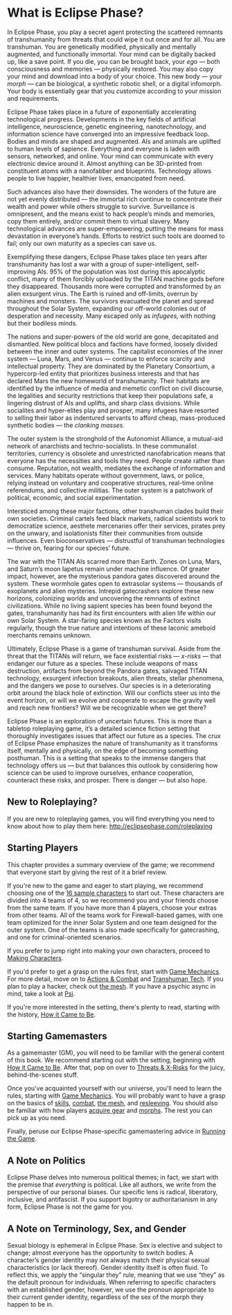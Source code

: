 # What is Eclipse Phase?

In Eclipse Phase, you play a secret agent protecting the scattered remnants of transhumanity from threats that could wipe it out once and for all. You are transhuman. You are genetically modified, physically and mentally augmented, and functionally immortal. Your mind can be digitally backed up, like a save point. If you die, you can be brought back, your _ego_ — both consciousness and memories — physically restored. You may also copy your mind and download into a body of your choice. This new body — your _morph_ — can be biological, a synthetic robotic shell, or a digital infomorph. Your body is essentially gear that you customize according to your mission and requirements.

Eclipse Phase takes place in a future of exponentially accelerating technological progress. Developments in the key fields of artificial intelligence, neuroscience, genetic engineering, nanotechnology, and information science have converged into an impressive feedback loop. Bodies and minds are shaped and augmented. AIs and animals are uplifted to human levels of sapience. Everything and everyone is laden with sensors, networked, and online. Your mind can communicate with every electronic device around it. Almost anything can be 3D-printed from constituent atoms with a nanofabber and blueprints. Technology allows people to live happier, healthier lives, emancipated from need.

Such advances also have their downsides. The wonders of the future are not yet evenly distributed — the immortal rich continue to concentrate their wealth and power while others struggle to survive. Surveillance is omnipresent, and the means exist to hack people’s minds and memories, copy them entirely, and/or commit them to virtual slavery. Many technological advances are super-empowering, putting the means for mass devastation in everyone’s hands. Efforts to restrict such tools are doomed to fail; only our own maturity as a species can save us.

Exemplifying these dangers, Eclipse Phase takes place ten years after transhumanity has lost a war with a group of super-intelligent, self-improving AIs. 95% of the population was lost during this apocalyptic conflict, many of them forcibly uploaded by the TITAN machine gods before they disappeared. Thousands more were corrupted and transformed by an alien exsurgent virus. The Earth is ruined and off-limits, overrun by machines and monsters. The survivors evacuated the planet and spread throughout the Solar System, expanding our off-world colonies out of desperation and necessity. Many escaped only as _infugees,_ with nothing but their bodiless minds.

The nations and super-powers of the old world are gone, decapitated and dismantled. New political blocs and factions have formed, loosely divided between the inner and outer systems. The capitalist economies of the inner system — Luna, Mars, and Venus — continue to enforce scarcity and intellectual property. They are dominated by the Planetary Consortium, a hypercorp-led entity that prioritizes business interests and that has declared Mars the new homeworld of transhumanity. Their habitats are identified by the influence of media and memetic conflict on civil discourse, the legalities and security restrictions that keep their populations safe, a lingering distrust of AIs and uplifts, and sharp class divisions. While socialites and hyper-elites play and prosper, many infugees have resorted to selling their labor as indentured servants to afford cheap, mass-produced synthetic bodies — the _clanking masses._

The outer system is the stronghold of the Autonomist Alliance, a mutual-aid network of anarchists and techno-socialists. In these communalist territories, currency is obsolete and unrestricted nanofabrication means that everyone has the necessities and tools they need. People create rather than consume. Reputation, not wealth, mediates the exchange of information and services. Many habitats operate without government, laws, or police, relying instead on voluntary and cooperative structures, real-time online referendums, and collective militias. The outer system is a patchwork of political, economic, and social experimentation.

Intersticed among these major factions, other transhuman clades build their own societies. Criminal cartels feed black markets, radical scientists work to democratize science, aesthete mercenaries offer their services, pirates prey on the unwary, and isolationists filter their communities from outside influences. Even bioconservatives — distrustful of transhuman technologies — thrive on, fearing for our species’ future.

The war with the TITAN AIs scarred more than Earth. Zones on Luna, Mars, and Saturn’s moon Iapetus remain under machine influence. Of greater impact, however, are the mysterious pandora gates discovered around the system. These wormhole gates open to extrasolar systems — thousands of exoplanets and alien mysteries. Intrepid gatecrashers explore these new horizons, colonizing worlds and uncovering the remnants of extinct civilizations. While no living sapient species has been found beyond the gates, transhumanity has had its first encounters with alien life within our own Solar System. A star-faring species known as the Factors visits regularly, though the true nature and intentions of these laconic ameboid merchants remains unknown.

Ultimately, Eclipse Phase is a game of transhuman survival. Aside from the threat that the TITANs will return, we face existential risks — _x-risks_ — that endanger our future as a species. These include weapons of mass destruction, artifacts from beyond the Pandora gates, salvaged TITAN technology, exsurgent infection breakouts, alien threats, stellar phenomena, and the dangers we pose to ourselves. Our species is in a deteriorating orbit around the black hole of extinction. Will our conflicts steer us into the event horizon, or will we evolve and cooperate to escape the gravity well and reach new frontiers? Will we be recognizable when we get there?

Eclipse Phase is an exploration of uncertain futures. This is more than a tabletop roleplaying game, it’s a detailed science fiction setting that thoroughly investigates issues that affect our future as a species. The crux of Eclipse Phase emphasizes the nature of transhumanity as it transforms itself, mentally and physically, on the edge of becoming something posthuman. This is a setting that speaks to the immense dangers that technology offers us — but that balances this outlook by considering how science can be used to improve ourselves, enhance cooperation, counteract these risks, and prosper. There is danger — but also hope.

## New to Roleplaying?

If you are new to roleplaying games, you will find everything you need to know about how to play them here: <http://eclipsephase.com/roleplaying>

## Starting Players

This chapter provides a summary overview of the game; we recommend that everyone start by giving the rest of it a brief review.

If you're new to the game and eager to start playing, we recommend choosing one of the [16 sample characters](../05/00-sample-characters.md) to start out. These characters are divided into 4 teams of 4, so we recommend you and your friends choose from the same team. If you have more than 4 players, choose your extras from other teams. All of the teams work for Firewall-based games, with one team optimized for the inner Solar System and one team designed for the outer system. One of the teams is also made specifically for gatecrashing, and one for criminal-oriented scenarios.

If you prefer to jump right into making your own characters, proceed to [Making Characters](../04/00-making-characters.md).

If you'd prefer to get a grasp on the rules first, start with [Game Mechanics](../03/00-game-mechanics.md). For more detail, move on to [Actions & Combat](../12/00-action-and-combat.md) and [Transhuman Tech](../15/00-transhuman-tech.md). If you plan to play a hacker, check out [the mesh](../13/00-the-mesh.md). If you have a psychic async in mind, take a look at [Psi](../14/00-psi.md).

If you're more interested in the setting, there's plenty to read, starting with the history, [How it Came to Be](../06/00-how-it-came-to-be.md).

## Starting Gamemasters

As a gamemaster (GM), you will need to be familiar with the general content of this book. We recommend starting out with the setting, beginning with [How it Came to Be](../06/00-how-it-came-to-be.md). After that, pop on over to [Threats & X-Risks](../18/00-threats-and-x-risks.md) for the juicy, behind-the-scenes stuff.

Once you've acquainted yourself with our universe, you'll need to learn the rules, starting with [Game Mechanics](../03/00-game-mechanics.md). You will probably want to have a grasp on the basics of [skills](../04/18-skills.md), [combat](../12/00-action-and-combat.md), [the mesh](../13/00-the-mesh.md), and [resleeving](../15/02-resleeving.md). You should also be familiar with how players [acquire gear](../16/02-acquiring-gear.md) and [morphs](../15/03-acquiring-morphs.md). The rest you can pick up as you need.

Finally, peruse our Eclipse Phase-specific gamemastering advice in [Running the Game](../17/00-running-the-game.md).

## A Note on Politics

Eclipse Phase delves into numerous political themes; in fact, we start with the premise that _everything_ is political. Like all authors, we write from the perspective of our personal biases. Our specific lens is radical, liberatory, inclusive, and antifascist. If you support bigotry or authoritarianism in any form, Eclipse Phase is not the game for you.

<!-- CLEANED blockquote -->

## A Note on Terminology, Sex, and Gender

Sexual biology is ephemeral in Eclipse Phase. Sex is elective and subject to change; almost everyone has the opportunity to switch bodies. A character’s gender identity may not always match their physical sexual characteristics (or lack thereof). Gender identity itself is often fluid. To reflect this, we apply the “singular they” rule, meaning that we use “they” as the default pronoun for individuals. When referring to specific characters with an established gender, however, we use the pronoun appropriate to their current gender identity, regardless of the sex of the morph they happen to be in.

<!-- CLEANED /blockquote -->
